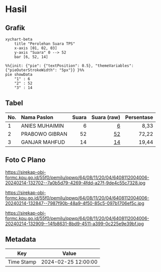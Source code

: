 # Hasil

## Grafik

```mermaid
xychart-beta
    title "Perolehan Suara TPS"
    x-axis [01, 02, 03]
    y-axis "Suara" 0 --> 52
    bar [6, 52, 14]
```

```mermaid
%%{init: {"pie": {"textPosition": 0.5}, "themeVariables": {"pieOuterStrokeWidth": "5px"}} }%%
pie showData
    "1" : 6
    "2" : 52
    "3" : 14
```

## Tabel

| No. | Nama Paslon    | Suara | Suara (raw) | Persentase |
|:--- |:-------------- | -----:| -----------:| ----------:|
| 1   | ANIES MUHAIMIN | 6     | [6][p-1]    | 8,33       |
| 2   | PRABOWO GIBRAN | 52    | [52][p-2]   | 72,22      |
| 3   | GANJAR MAHFUD  | 14    | [14][p-3]   | 19,44      |


[p-1]: https://github.com/gigit-pemilu/pemilu-2024-64-kalimantan-timur/blob/main/pilpres/hitung-suara/sub/64-kalimantan-timur/sub/08-kutai-timur/sub/11-sandaran/sub/2004-marukangan/sub/006-tps/sub/paslon-1.txt
[p-2]: https://github.com/gigit-pemilu/pemilu-2024-64-kalimantan-timur/blob/main/pilpres/hitung-suara/sub/64-kalimantan-timur/sub/08-kutai-timur/sub/11-sandaran/sub/2004-marukangan/sub/006-tps/sub/paslon-2.txt
[p-3]: https://github.com/gigit-pemilu/pemilu-2024-64-kalimantan-timur/blob/main/pilpres/hitung-suara/sub/64-kalimantan-timur/sub/08-kutai-timur/sub/11-sandaran/sub/2004-marukangan/sub/006-tps/sub/paslon-3.txt

## Foto C Plano

https://sirekap-obj-formc.kpu.go.id/55f0/pemilu/ppwp/64/08/11/20/04/6408112004006-20240214-132702--7a0b5d79-4269-4fdd-a27f-9de4c55c7328.jpg

https://sirekap-obj-formc.kpu.go.id/55f0/pemilu/ppwp/64/08/11/20/04/6408112004006-20240214-132847--7987f90b-48a9-4f50-85c5-097b1706ef5c.jpg

https://sirekap-obj-formc.kpu.go.id/55f0/pemilu/ppwp/64/08/11/20/04/6408112004006-20240214-132909--14fb8631-8bd9-4511-a399-0c225e9e39bf.jpg


## Metadata

| Key        | Value               |
| ---------- | ------------------- |
| Time Stamp | 2024-02-25 12:00:00 |



